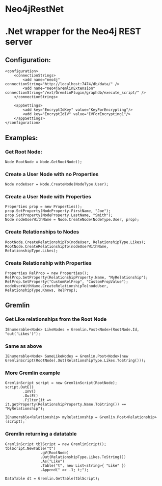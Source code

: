 # Neo4jRestNet
# .Net wrapper for the Neo4j REST server
## Configuration:
    <configuration>
        <connectionStrings>
            <add name="neo4j"  connectionString="http://localhost:7474/db/data/" />
            <add name="neo4jGremlinExtension"  connectionString="/ext/GremlinPlugin/graphdb/execute_script/" />
        </connectionStrings>

        <appSettings>
            <add key="EncryptIdKey" value="KeyForEncrypting"/>
            <add key="EncryptIdIV" value="IVForEncrypting1"/>
        </appSettings>
    </configuration>

## Examples:
### Get Root Node:
    Node RootNode = Node.GetRootNode();
### Create a User Node with no Properties 
    Node nodeUser = Node.CreateNode(NodeType.User);

### Create a User Node with Properties
    Properties prop = new Properties();
    prop.SetProperty(NodeProperty.FirstName, "Joe");
    prop.SetProperty(NodeProperty.LastName, "Smith");
    Node nodeUserWithName = Node.CreateNode(NodeType.User, prop);

### Create Relationships to Nodes
    RootNode.CreateRelationshipTo(nodeUser, RelationshipType.Likes);
    RootNode.CreateRelationshipTo(nodeUserWithName, RelationshipType.Likes);

### Create Relationship with Properties
    Properties RelProp = new Properties();
    RelProp.SetProperty(RelationshipProperty.Name, "MyRelationship");
    RelProp.SetProperty("CustomRelProp", "CustomPropValue");
    nodeUserWithName.CreateRelationshipTo(nodeUser, RelationshipType.Knows, RelProp);

## Gremlin 
### Get Like relationships from the Root Node
    IEnumerable<Node> LikeNodes = Gremlin.Post<Node>(RootNode.Id, "out('Likes')");

### Same as above
    IEnumerable<Node> SameLikeNodes = Gremlin.Post<Node>(new GremlinScript(RootNode).Out(RelationshipType.Likes.ToString()));

### More Gremlin example
    GremlinScript script = new GremlinScript(RootNode);
    script.OutE()
            .InV()
            .OutE()
            .Filter(it => it.getProperty(RelationshipProperty.Name.ToString()) == "MyRelationship");
    
    IEnumerable<Relationship> myRelationship = Gremlin.Post<Relationship>(script);`

### Gremlin returning a datatable
    GremlinScript tblScript = new GremlinScript();
    tblScript.NewTable("t")
                    .gV(RootNode)   
                    .Out(RelationshipType.Likes.ToString())
                    .As("Like")
                    .Table("t", new List<string>{ "Like" })
                    .Append(" >> -1; t;");
    
    DataTable dt = Gremlin.GetTable(tblScript);

